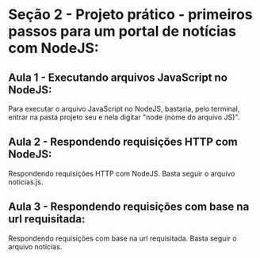 # Seção 2 - Projeto prático - primeiros passos para um portal de notícias com NodeJS:
## Aula 1 - Executando arquivos JavaScript no NodeJS:
Para executar o arquivo JavaScript no NodeJS, bastaria, pelo terminal, entrar na pasta projeto seu e nela digitar "node (nome do arquivo JS)".
    
## Aula 2 - Respondendo requisições HTTP com NodeJS:
Respondendo requisições HTTP com NodeJS. Basta seguir o arquivo noticias.js.

## Aula 3 - Respondendo requisições com base na url requisitada:
Respondendo requisições com base na url requisitada. Basta seguir o arquivo noticias.